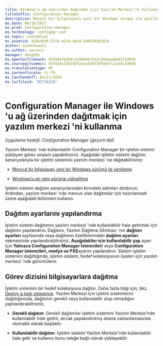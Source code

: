 ```yaml
---
title: Windows’u ağ üzerinden dağıtmak için Yazılım Merkezi’ni kullanma
titleSuffix: Configuration Manager
description: Mevcut bir bilgisayarı yeni bir Windows sürümü ile yenilemek veya Windows 'un en son sürümüne yükseltmek için, bir işletim sistemini yazılım merkezi 'ne dağıtabilirsiniz.
ms.date: 06/16/2017
ms.prod: configuration-manager
ms.technology: configmgr-osd
ms.topic: conceptual
ms.assetid: 919e3636-53fe-4119-ad14-2d03702b391b
author: aczechowski
ms.author: aaroncz
manager: dougeby
ms.openlocfilehash: 4b9946f6204c2e95645c932cd4e9aab691f1d95d
ms.sourcegitcommit: bbf820c35414bf2cba356f30fe047c1a34c5384d
ms.translationtype: MT
ms.contentlocale: tr-TR
ms.lasthandoff: 04/21/2020
ms.locfileid: "81724219"
---
```

# <a name="use-software-center-to-deploy-windows-over-the-network-with-configuration-manager"></a>Configuration Manager ile Windows 'u ağ üzerinden dağıtmak için yazılım merkezi 'ni kullanma

*Uygulama hedefi: Configuration Manager (geçerli dal)*

Yazılım Merkezi 'nde kullanılabilir Configuration Manager bir işletim sistemi yükleyen görev sırasını yapabilirsiniz. Aşağıdaki işletim sistemi dağıtım senaryolarıyla bir işletim sistemini yazılım merkezi 'ne dağıtabilirsiniz:

-   [Mevcut bir bilgisayarı yeni bir Windows sürümü ile yenileme](refresh-an-existing-computer-with-a-new-version-of-windows.md)

-   [Windows’u en yeni sürüme yükseltme](upgrade-windows-to-the-latest-version.md)

İşletim sistemi dağıtım senaryolarından birindeki adımları doldurun. Ardından, yazılım merkezi 'nde mevcut olan dağıtımlar için hazırlanmak üzere aşağıdaki bölümleri kullanın.

## <a name="configure-deployment-settings"></a>Dağıtım ayarlarını yapılandırma  
İşletim sistemi dağıtımını yazılım merkezi 'nde kullanılabilir hale getirmek için dağıtımı yapılandırın. Dağıtımı, Yazılım Dağıtma Sihirbazı 'nın **dağıtım ayarları** sayfasında veya dağıtımın özelliklerindeki **dağıtım ayarları** sekmesinde yapılandırabilirsiniz. **Aşağıdakiler için kullanılabilir yap** ayarı için **Yalnızca Configuration Manager İstemcileri** veya **Configuration Manager istemcileri, medya ve PXE**ayarını yapılandırın. Sistem işletim sistemini dağıttığında, işletim sistemi, hedef koleksiyonun üyeleri için yazılım merkezi 'nde görüntülenir.

##  <a name="deploy-the-task-sequence-to-computers"></a><a name="BKMK_Deploy"></a> Görev dizisini bilgisayarlara dağıtma  
İşletim sistemini bir hedef koleksiyona dağıtın. Daha fazla bilgi için, bkz. [Deploy a task sequence](deploy-a-task-sequence.md). Yazılım Merkezi için işletim sistemlerini dağıttığınızda, dağıtımın gerekli veya kullanılabilir olup olmadığını yapılandırabilirsiniz.

-   **Gerekli dağıtım**: Gerekli dağıtımlar işletim sistemini Yazılım Merkezi’nde kullanılabilir hale getirir, ancak yapılandırılmış atama zamanlamasında otomatik olarak başlatılır.

-   **Kullanılabilir dağıtım**: İşletim sistemi Yazılım Merkezi'nde kullanılabilir hale gelir ve kullanıcı bunu isteğe bağlı olarak yükleyebilir.
